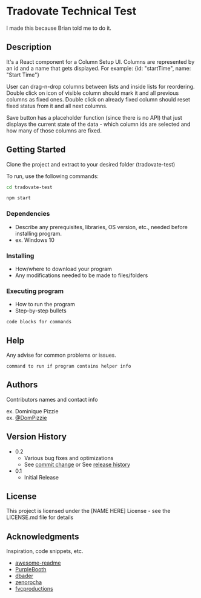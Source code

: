 # Tradovate Technical Test

I made this because Brian told me to do it. 

## Description

It's a React component for a Column Setup UI. Columns are represented by an id and a name that gets displayed. For example: {id: "startTime", name: "Start Time"}

User can drag-n-drop columns between lists and inside lists for reordering. Double click on icon of visible column should mark it and all previous columns as fixed ones. Double click on already fixed column should reset fixed status from it and all next columns.

Save button has a placeholder function (since there is no API) that just displays the current state of the data - which column ids are selected and how many of those columns are fixed.

## Getting Started

Clone the project and extract to your desired folder (tradovate-test)

To run, use the following commands:

```bash
cd tradovate-test
```
```bash
npm start
```

### Dependencies

* Describe any prerequisites, libraries, OS version, etc., needed before installing program.
* ex. Windows 10

### Installing

* How/where to download your program
* Any modifications needed to be made to files/folders

### Executing program

* How to run the program
* Step-by-step bullets
```
code blocks for commands
```

## Help

Any advise for common problems or issues.
```
command to run if program contains helper info
```

## Authors

Contributors names and contact info

ex. Dominique Pizzie  
ex. [@DomPizzie](https://twitter.com/dompizzie)

## Version History

* 0.2
    * Various bug fixes and optimizations
    * See [commit change]() or See [release history]()
* 0.1
    * Initial Release

## License

This project is licensed under the [NAME HERE] License - see the LICENSE.md file for details

## Acknowledgments

Inspiration, code snippets, etc.
* [awesome-readme](https://github.com/matiassingers/awesome-readme)
* [PurpleBooth](https://gist.github.com/PurpleBooth/109311bb0361f32d87a2)
* [dbader](https://github.com/dbader/readme-template)
* [zenorocha](https://gist.github.com/zenorocha/4526327)
* [fvcproductions](https://gist.github.com/fvcproductions/1bfc2d4aecb01a834b46)